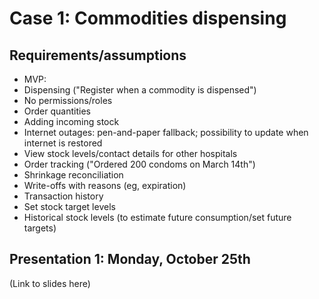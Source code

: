 # Case 1: Commodities dispensing

## Requirements/assumptions
 - MVP:
  - Dispensing ("Register when a commodity is dispensed")
  - No permissions/roles
  - Order quantities
  - Adding incoming stock
 - Internet outages: pen-and-paper fallback; possibility to update when internet is restored
 - View stock levels/contact details for other hospitals
 - Order tracking ("Ordered 200 condoms on March 14th")
 - Shrinkage reconciliation
 - Write-offs with reasons (eg, expiration)
 - Transaction history
 - Set stock target levels
 - Historical stock levels (to estimate future consumption/set future targets)

## Presentation 1: Monday, October 25th

(Link to slides here)
